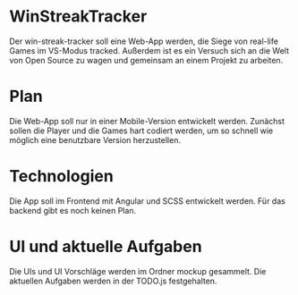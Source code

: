 # WinStreakTracker

Der win-streak-tracker soll eine Web-App werden, die Siege von real-life Games im VS-Modus tracked. 
Außerdem ist es ein Versuch sich an die Welt von Open Source zu wagen und gemeinsam an einem Projekt zu arbeiten. 

# Plan

Die Web-App soll nur in einer Mobile-Version entwickelt werden. 
Zunächst sollen die Player und die Games hart codiert werden, um so schnell wie möglich eine benutzbare Version herzustellen. 

# Technologien

Die App soll im Frontend mit Angular und SCSS entwickelt werden. 
Für das backend gibt es noch keinen Plan. 

# UI und aktuelle Aufgaben

Die UIs und UI Vorschläge werden im Ordner mockup gesammelt. 
Die aktuellen Aufgaben werden in der TODO.js festgehalten.
